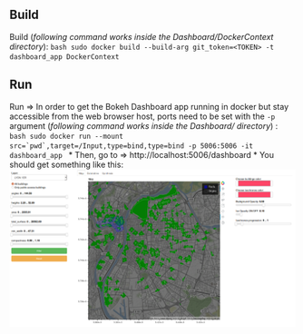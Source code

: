 ## Build
Build (*following command works inside the Dashboard/DockerContext directory*):
    ```bash
    sudo docker build --build-arg git_token=<TOKEN> -t dashboard_app DockerContext
    ```

## Run
Run => In order to get the Bokeh Dashboard app running in docker but stay accessible from the web browser host, ports need to be set with the ```-p``` argument (*following command works inside the Dashboard/ directory*) :
    ```bash
    sudo docker run --mount src=`pwd`,target=/Input,type=bind,type=bind -p 5006:5006 -it dashboard_app
    ```
    * Then, go to => http://localhost:5006/dashboard
    * You should get something like this:
    ![presentation](../img/dashboard_presentation.png)
